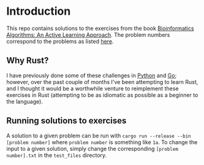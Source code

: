 # Introduction
This repo contains solutions to the exercises from the book [Bioinformatics Algorithms: An Active Learning Approach](http://bioinformaticsalgorithms.com/). The problem numbers correspond to the problems as listed [here](http://rosalind.info/problems/list-view/?location=bioinformatics-textbook-track).

## Why Rust?
I have previously done some of these challenges in [Python](https://github.com/austinprete/BioinformaticsAlgorithms) and [Go](https://github.com/austinprete/BioAlgorithmsGo); however, over the past couple of months I've been attempting to learn Rust, and I thought it would be a worthwhile venture to reimplement these exercises in Rust (attempting to be as idiomatic as possible as a beginner to the language).

## Running solutions to exercises
A solution to a given problem can be run with `cargo run --release --bin [problem number]` where `problem number` is something like `1a`. To change the input to a given solution, simply change the corresponding `[problem number].txt` in the `test_files` directory. 